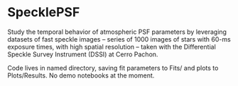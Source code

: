 # SpecklePSF
Study the temporal behavior of atmospheric PSF parameters by leveraging datasets of fast speckle images – series of 1000 images of stars with 60-ms exposure times, with high spatial resolution – taken with the Differential Speckle Survey Instrument (DSSI) at Cerro Pachon.

Code lives in named directory, saving fit parameters to Fits/ and plots to Plots/Results. No demo notebooks at the moment.
